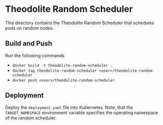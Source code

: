 # Theodolite Random Scheduler
This directory contains the Theodolite Random Scheduler that schedules pods on random nodes.

## Build and Push
Run the following commands

- `docker build -t theodolite-random-scheduler .`
- `docker tag theodolite-random-scheduler <user>/theodolite-random-scheduler`
- `docker push <user>/theodolite-random-scheduler`

## Deployment
Deploy the `deployment.yaml` file into Kubernetes. Note, that the `TARGET_NAMESPACE` environment variable specifies the operating namespace of the random scheduler.